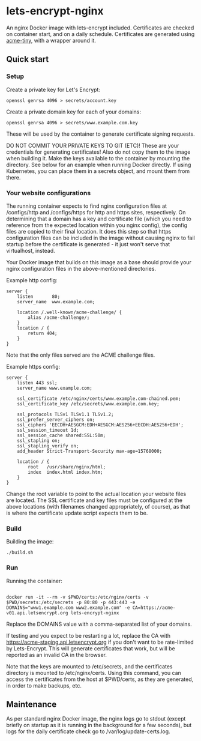 # lets-encrypt-nginx

An nginx Docker image with lets-encrypt included.  Certificates are checked on
container start, and on a daily schedule.  Certificates are generated using
[acme-tiny](https://github.com/diafygi/acme-tiny), with a wrapper around it.

## Quick start

### Setup

Create a private key for Let's Encrypt:

```
openssl genrsa 4096 > secrets/account.key
```

Create a private domain key for each of your domains:

```
openssl genrsa 4096 > secrets/www.example.com.key
```

These will be used by the container to generate certificate signing requests.

DO NOT COMMIT YOUR PRIVATE KEYS TO GIT (ETC)!  These are your credentials for
generating certificates!  Also do not copy them to the image when building it.
Make the keys available to the container by mounting the directory.  See below
for an example when running Docker directly.  If using Kubernetes, you can
  place them in a secrets object, and mount them from there.

### Your website configurations

The running container expects to find nginx configuration files at
/configs/http and /configs/https for http and https sites, respectively.  On
determining that a domain has a key and certificate file (which you need to
reference from the expected location within you nginx config), the config files
are copied to their final location.  It does this step so that https
configuration files can be included in the image without causing nginx to fail
startup before the certificate is generated - it just won't serve that
virtualhost, instead.

Your Docker image that builds on this image as a base should provide your nginx
configuration files in the above-mentioned directories.

Example http config:

```
server {
    listen       80;
    server_name  www.example.com;

    location /.well-known/acme-challenge/ {
        alias /acme-challenge/;
    }
    location / {
        return 404;
    }
}
```

Note that the only files served are the ACME challenge files.

Example https config:

```
server {
    listen 443 ssl;
    server_name www.example.com;

    ssl_certificate /etc/nginx/certs/www.example.com-chained.pem;
    ssl_certificate_key /etc/secrets/www.example.com.key;

    ssl_protocols TLSv1 TLSv1.1 TLSv1.2;
    ssl_prefer_server_ciphers on;
    ssl_ciphers 'EECDH+AESGCM:EDH+AESGCM:AES256+EECDH:AES256+EDH';
    ssl_session_timeout 1d;
    ssl_session_cache shared:SSL:50m;
    ssl_stapling on;
    ssl_stapling_verify on;
    add_header Strict-Transport-Security max-age=15768000;

    location / {
        root   /usr/share/nginx/html;
        index  index.html index.htm;
    }
}
```

Change the root variable to point to the actual location your website files are
located.  The SSL certificate and key files must be configured at the above
locations (with filenames changed appropriately, of course), as that is where
the certificate update script expects them to be.

### Build

Building the image:

```
./build.sh
```

### Run

Running the container:

```

docker run -it --rm -v $PWD/certs:/etc/nginx/certs -v $PWD/secrets:/etc/secrets -p 80:80 -p 443:443 -e DOMAINS="www1.example.com www2.example.com" -e CA=https://acme-v01.api.letsencrypt.org lets-encrypt-nginx
```

Replace the DOMAINS value with a comma-separated list of your domains.

If testing and you expect to be restarting a lot, replace the CA with
https://acme-staging.api.letsencrypt.org if you don't want to be rate-limited
by Lets-Encrypt.  This will generate certificates that work, but will be
reported as an invalid CA in the browser.

Note that the keys are mounted to /etc/secrets, and the certificates directory
is mounted to /etc/nginx/certs.  Using this command, you can access the
certificates from the host at $PWD/certs, as they are generated, in order to
make backups, etc.

## Maintenance

As per standard nginx Docker image, the nginx logs go to stdout (except briefly
on startup as it is running in the background for a few seconds), but logs for
the daily certificate check go to /var/log/update-certs.log.

